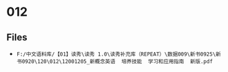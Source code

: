 # 012

## Files

- `F:/中文语料库/【01】读秀\读秀 1.0\读秀补充库（REPEAT）\数据009\新书0925\新书0920\120\012\12001205_新概念英语  培养技能  学习和应用指南  新版.pdf`
